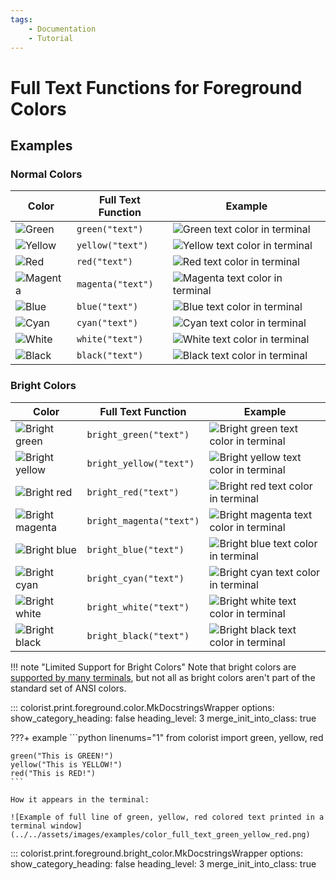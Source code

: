 ```yaml
---
tags:
    - Documentation
    - Tutorial
---
```


# Full Text Functions for Foreground Colors
## Examples
### Normal Colors

| Color | Full Text Function | Example |
| ----- | ------------------ | ------- |
| ![Green](../../assets/images/colors/green_16x16.png) | `green("text")` | ![Green text color in terminal](../../assets/images/examples/color_map/green_full_text_167x16.png) |
| ![Yellow](../../assets/images/colors/yellow_16x16.png) | `yellow("text")` | ![Yellow text color in terminal](../../assets/images/examples/color_map/yellow_full_text_167x16.png) |
| ![Red](../../assets/images/colors/red_16x16.png) | `red("text")` | ![Red text color in terminal](../../assets/images/examples/color_map/red_full_text_167x16.png) |
| ![Magenta](../../assets/images/colors/magenta_16x16.png) | `magenta("text")` | ![Magenta text color in terminal](../../assets/images/examples/color_map/magenta_full_text_167x16.png) |
| ![Blue](../../assets/images/colors/blue_16x16.png) | `blue("text")` | ![Blue text color in terminal](../../assets/images/examples/color_map/blue_full_text_167x16.png) |
| ![Cyan](../../assets/images/colors/cyan_16x16.png) | `cyan("text")` | ![Cyan text color in terminal](../../assets/images/examples/color_map/cyan_full_text_167x16.png) |
| ![White](../../assets/images/colors/white_16x16.png) | `white("text")` | ![White text color in terminal](../../assets/images/examples/color_map/white_full_text_167x16.png) |
| ![Black](../../assets/images/colors/black_16x16.png) | `black("text")` | ![Black text color in terminal](../../assets/images/examples/color_map/black_full_text_167x16.png) |

### Bright Colors

| Color | Full Text Function | Example |
| ----- | ------------------ | ------- |
| ![Bright green](../../assets/images/colors/bright_green_16x16.png) | `bright_green("text")` | ![Bright green text color in terminal](../../assets/images/examples/color_map/bright_green_full_text_167x16.png) |
| ![Bright yellow](../../assets/images/colors/bright_yellow_16x16.png) | `bright_yellow("text")` | ![Bright yellow text color in terminal](../../assets/images/examples/color_map/bright_yellow_full_text_167x16.png) |
| ![Bright red](../../assets/images/colors/bright_red_16x16.png) | `bright_red("text")` | ![Bright red text color in terminal](../../assets/images/examples/color_map/bright_red_full_text_167x16.png) |
| ![Bright magenta](../../assets/images/colors/bright_magenta_16x16.png) | `bright_magenta("text")` | ![Bright magenta text color in terminal](../../assets/images/examples/color_map/bright_magenta_full_text_167x16.png) |
| ![Bright blue](../../assets/images/colors/bright_blue_16x16.png) | `bright_blue("text")` | ![Bright blue text color in terminal](../../assets/images/examples/color_map/bright_blue_full_text_167x16.png) |
| ![Bright cyan](../../assets/images/colors/bright_cyan_16x16.png) | `bright_cyan("text")` | ![Bright cyan text color in terminal](../../assets/images/examples/color_map/bright_cyan_full_text_167x16.png) |
| ![Bright white](../../assets/images/colors/bright_white_16x16.png) | `bright_white("text")` | ![Bright white text color in terminal](../../assets/images/examples/color_map/bright_white_full_text_167x16.png) |
| ![Bright black](../../assets/images/colors/bright_black_16x16.png) | `bright_black("text")` | ![Bright black text color in terminal](../../assets/images/examples/color_map/bright_black_full_text_167x16.png) |

!!! note "Limited Support for Bright Colors"
    Note that bright colors are [supported by many terminals](../../user-guide/materials/terminal-support.md), but not all as bright colors aren't part of the standard set of ANSI colors.

::: colorist.print.foreground.color.MkDocstringsWrapper
    options:
      show_category_heading: false
      heading_level: 3
      merge_init_into_class: true

???+ example
    ```python linenums="1"
    from colorist import green, yellow, red

    green("This is GREEN!")
    yellow("This is YELLOW!")
    red("This is RED!")
    ```

    How it appears in the terminal:

    ![Example of full line of green, yellow, red colored text printed in a terminal window](../../assets/images/examples/color_full_text_green_yellow_red.png)

::: colorist.print.foreground.bright_color.MkDocstringsWrapper
    options:
      show_category_heading: false
      heading_level: 3
      merge_init_into_class: true
